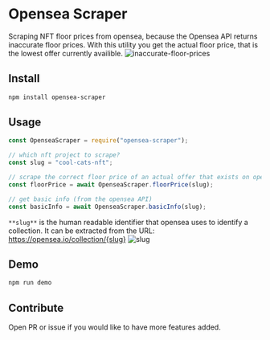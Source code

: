 # Opensea Scraper

Scraping NFT floor prices from opensea, because the Opensea API returns inaccurate floor prices. With this utility you get the actual floor price, that is the lowest offer currently availible.
![inaccurate-floor-prices](https://user-images.githubusercontent.com/44790691/131232128-0601f7d4-a051-4e8e-9963-bd0ba0ea2852.png)

## Install

```bash
npm install opensea-scraper
```

## Usage
```js
const OpenseaScraper = require("opensea-scraper");

// which nft project to scrape?
const slug = "cool-cats-nft";

// scrape the correct floor price of an actual offer that exists on opensea
const floorPrice = await OpenseaScraper.floorPrice(slug);

// get basic info (from the opensea API)
const basicInfo = await OpenseaScraper.basicInfo(slug);
```

`**slug**` is the human readable identifier that opensea uses to identify a collection. It can be extracted from the URL: https://opensea.io/collection/{slug}
![slug](https://user-images.githubusercontent.com/44790691/131232333-b79c50d7-606c-480a-9816-9d750ab798ff.png)

## Demo

```bash
npm run demo
```

## Contribute

Open PR or issue if you would like to have more features added.
